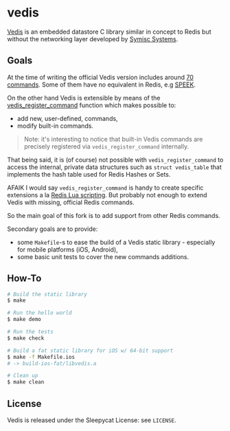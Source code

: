 # vedis

[Vedis](http://vedis.symisc.net/) is an embedded datastore C library similar in
concept to Redis but without the networking layer developed by
[Symisc Systems](http://www.symisc.net/).

## Goals

At the time of writing the official Vedis version includes around
[70 commands](http://vedis.symisc.net/commands.html). Some of them have no
equivalent in Redis, e.g [SPEEK](http://vedis.symisc.net/cmd/speek.html).

On the other hand Vedis is extensible by means of the
[vedis_register_command](http://vedis.symisc.net/c_api/vedis_register_command.html)
function which makes possible to:

* add new, user-defined, commands,
* modify built-in commands.

> Note: it's interesting to notice that built-in Vedis commands are precisely
registered via `vedis_register_command` internally.

That being said, it is (of course) not possible with `vedis_register_command` to
access the internal, private data structures such as `struct vedis_table` that
implements the hash table used for Redis Hashes or Sets.

AFAIK I would say `vedis_register_command` is handy to create specific extensions
a la [Redis Lua scripting](http://redis.io/commands/eval). But probably not enough
to extend Vedis with missing, official Redis commands.

So the main goal of this fork is to add support from other Redis commands.

Secondary goals are to provide:

* some `Makefile`-s to ease the build of a Vedis static library - especially
for mobile platforms (iOS, Android),
* some basic unit tests to cover the new commands additions.

## How-To

```bash
# Build the static library
$ make

# Run the hello world
$ make demo

# Run the tests
$ make check

# Build a fat static library for iOS w/ 64-bit support
$ make -f Makefile.ios
# -> build-ios-fat/libvedis.a

# Clean up
$ make clean
```

## License

Vedis is released under the Sleepycat License: see `LICENSE`.
